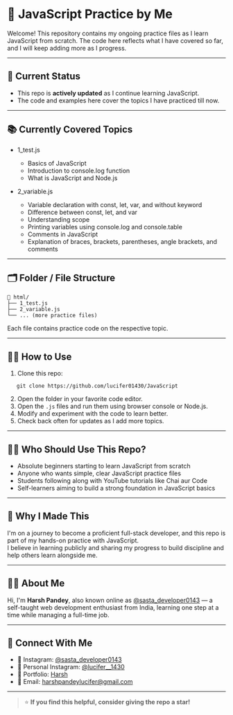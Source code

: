 # 📜 JavaScript Practice by Me

Welcome! This repository contains my ongoing practice files as I learn JavaScript from scratch. The code here reflects what I have covered so far, and I will keep adding more as I progress.

---

## 🚧 Current Status

- This repo is **actively updated** as I continue learning JavaScript.
- The code and examples here cover the topics I have practiced till now.

---

## 📚 Currently Covered Topics

- 1_test.js  
  - Basics of JavaScript  
  - Introduction to console.log function  
  - What is JavaScript and Node.js  

- 2_variable.js  
  - Variable declaration with const, let, var, and without keyword  
  - Difference between const, let, and var  
  - Understanding scope  
  - Printing variables using console.log and console.table  
  - Comments in JavaScript  
  - Explanation of braces, brackets, parentheses, angle brackets, and comments  

---

## 🗂️ Folder / File Structure

```
📁 html/
├── 1_test.js
├── 2_variable.js
└── ... (more practice files)
```

Each file contains practice code on the respective topic.

---

## 🧑‍💻 How to Use

1. Clone this repo:
```
   git clone https://github.com/lucifer01430/JavaScript
```

2. Open the folder in your favorite code editor.
3. Open the `.js` files and run them using browser console or Node.js.
4. Modify and experiment with the code to learn better.
5. Check back often for updates as I add more topics.

---
## 👨‍🎓 Who Should Use This Repo?

- Absolute beginners starting to learn JavaScript from scratch  
- Anyone who wants simple, clear JavaScript practice files  
- Students following along with YouTube tutorials like Chai aur Code  
- Self-learners aiming to build a strong foundation in JavaScript basics  

---

## 📌 Why I Made This

I'm on a journey to become a proficient full-stack developer, and this repo is part of my hands-on practice with JavaScript.  
I believe in learning publicly and sharing my progress to build discipline and help others learn alongside me.

---

## 🙋‍♂️ About Me

Hi, I'm **Harsh Pandey**, also known online as [@sasta_developer0143](https://www.instagram.com/sasta_developer0143) — a self-taught web development enthusiast from India, learning one step at a time while managing a full-time job.

---

## 🤝 Connect With Me

- 📸 Instagram: [@sasta_developer0143](https://www.instagram.com/sasta_developer0143)
- 📸 Personal Instagram: [@lucifer__1430](https://www.instagram.com/lucifer__1430)
- 💼 Portfolio: [Harsh](https://lucifer01430.github.io/Portfolio/)
- 📧 Email: harshpandeylucifer@gmail.com 

---

> ⭐ **If you find this helpful, consider giving the repo a star!**
